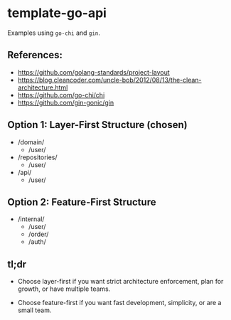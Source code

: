 # template-go-api

Examples using `go-chi` and `gin`.

## References:
- https://github.com/golang-standards/project-layout
- https://blog.cleancoder.com/uncle-bob/2012/08/13/the-clean-architecture.html
- https://github.com/go-chi/chi
- https://github.com/gin-gonic/gin

## Option 1: Layer-First Structure (chosen)
- /domain/<br>
  - /user/<br>
- /repositories/<br>
  - /user/<br>
- /api/<br>
  - /user/<br>


## Option 2: Feature-First Structure
- /internal/<br>
  - /user/<br>
  - /order/<br>
  - /auth/<br>

## tl;dr
- Choose layer-first if you want strict architecture enforcement, plan for growth, or have multiple teams.

- Choose feature-first if you want fast development, simplicity, or are a small team.